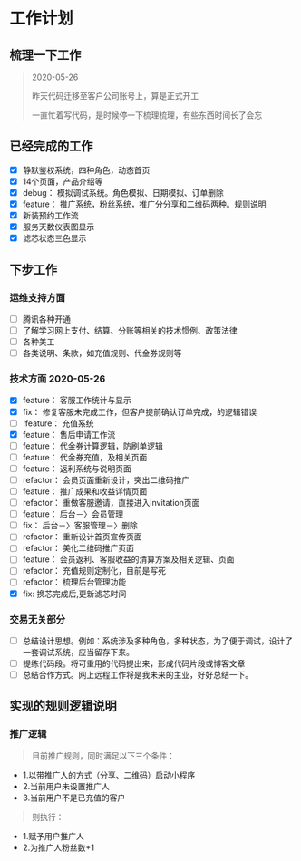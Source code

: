# 工作计划

## 梳理一下工作
> 2020-05-26
> 
> 昨天代码迁移至客户公司账号上，算是正式开工
> 
> 一直忙着写代码，是时候停一下梳理梳理，有些东西时间长了会忘


## 已经完成的工作

- [x] 静默鉴权系统，四种角色，动态首页
- [x] 14个页面，产品介绍等
- [x] debug： 模拟调试系统。角色模拟、日期模拟、订单删除
- [x] feature： 推广系统，粉丝系统，推广分分享和二维码两种。[规则说明](#推广逻辑)
- [x] 新装预约工作流
- [x] 服务天数仪表图显示
- [x] 滤芯状态三色显示
## 下步工作
### 运维支持方面
- [ ] 腾讯各种开通
- [ ] 了解学习网上支付、结算、分账等相关的技术惯例、政策法律
- [ ] 各种美工
- [ ] 各类说明、条款，如充值规则、代金券规则等

### 技术方面 2020-05-26 
- [x] feature： 客服工作统计与显示
- [x] fix： 修复客服未完成工作，但客户提前确认订单完成，的逻辑错误
- [ ] !feature： 充值系统
- [x] feature： 售后申请工作流
- [ ] feature： 代金券计算逻辑，防刷单逻辑
- [ ] feature： 代金券充值，及相关页面
- [ ] feature： 返利系统与说明页面
- [ ] refactor： 会员页面重新设计，突出二维码推广
- [ ] feature： 推广成果和收益详情页面
- [ ] refactor： 重做客服邀请，直接进入invitation页面
- [ ] feature： 后台－〉会员管理
- [ ] fix： 后台－〉客服管理－〉删除
- [ ] refactor： 重新设计首页宣传页面
- [ ] refactor： 美化二维码推广页面
- [ ] feature： 会员返利、客服收益的清算方案及相关逻辑、页面
- [ ] refactor： 充值规则定制化，目前是写死
- [ ] refactor： 梳理后台管理功能
- [x] fix: 换芯完成后,更新滤芯时间

### 交易无关部分
- [ ] 总结设计思想。例如：系统涉及多种角色，多种状态，为了便于调试，设计了一套调试系统，应当留存下来。
- [ ] 提练代码段。将可重用的代码提出来，形成代码片段或博客文章
- [ ] 总结合作方式。网上远程工作将是我未来的主业，好好总结一下。

## 实现的规则逻辑说明
### 推广逻辑
> 目前推广规则，同时满足以下三个条件：
* 1.以带推广人的方式（分享、二维码）启动小程序
* 2.当前用户未设置推广人
* 3.当前用户不是已充值的客户
> 则执行：
* 1.赋予用户推广人
* 2.为推广人粉丝数+1
